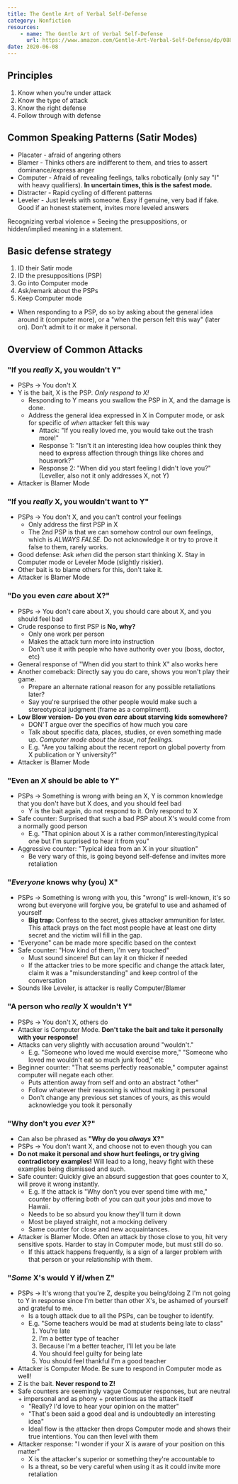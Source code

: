 ```yaml
---
title: The Gentle Art of Verbal Self-Defense
category: Nonfiction
resources:
    - name: The Gentle Art of Verbal Self-Defense
      url: https://www.amazon.com/Gentle-Art-Verbal-Self-Defense/dp/0880290307
date: 2020-06-08
---
```


## Principles

1. Know when you're under attack
2. Know the type of attack
3. Know the right defense
4. Follow through with defense

## Common Speaking Patterns (Satir Modes)

* Placater - afraid of angering others
* Blamer - Thinks others are indifferent to them, and tries to assert dominance/express anger
* Computer - Afraid of revealing feelings, talks robotically (only say "I" with heavy qualifiers). **In uncertain times, this is the safest mode.**
* Distracter - Rapid cycling of different patterns
* Leveler - Just levels with someone. Easy if genuine, very bad if fake. Good if an honest statement, invites more leveled answers


Recognizing verbal violence = Seeing the presuppositions, or hidden/implied meaning in a statement.

## Basic defense strategy

1. ID their Satir mode
2. ID the presuppositions (PSP)
3. Go into Computer mode
4. Ask/remark about the PSPs
5. Keep Computer mode

- When responding to a PSP, do so by asking about the general idea around it (computer more), or a "when the person felt this way" (later on). Don't admit to it or make it personal.

## Overview of Common Attacks

### "If you _really_ X, you wouldn't Y"

* PSPs -> You don't X
* Y is the bait, X is the PSP. *Only respond to X!*
  - Responding to Y means you swallow the PSP in X, and the damage is done.
  - Address the general idea expressed in X in Computer mode, or ask for specific of *when* attacker felt this way
    - Attack: "If you really loved me, you would take out the trash more!"
    - Response 1: "Isn't it an interesting idea how couples think they need to express affection through things like chores and houswork?"
    - Response 2: "When did you start feeling I didn't love you?" (Leveller, also not it only addresses X, not Y)
* Attacker is Blamer Mode

### "If you _really_ X, you wouldn't want to Y"

* PSPs -> You don't X, and you can't control your feelings
     * Only address the first PSP in X
     * The 2nd PSP is that we can somehow control our own feelings, which is *ALWAYS FALSE*. Do not acknowledge it or try to prove it false to them, rarely works.
* Good defense: Ask *when* did the person start thinking X. Stay in Computer mode or Leveler Mode (slightly riskier).
* Other bait is to blame others for this, don't take it.
* Attacker is Blamer Mode

### "Do you even _care_ about X?"

* PSPs -> You don't care about X, you should care about X, and you should feel bad
* Crude response to first PSP is **No, why?**
  * Only one work per person
  * Makes the attack turn more into instruction
  * Don't use it with people who have authority over you (boss, doctor, etc)
* General response of "When did you start to think X" also works here
* Another comeback: Directly say you do care, shows you won't play their game.
  * Prepare an alternate rational reason for any possible retaliations later?
  * Say you're surprised the other people would make such a stereotypical judgment (frame as a compliment).
* **Low Blow version- Do you even _care_ about starving kids somewhere?**
  * DON'T argue over the specifics of how much you care
  * Talk about specific data, places, studies, or even something made up. *Computer mode about the issue, not feelings.*
  * E.g. "Are you talking about the recent report on global poverty from X publication or Y university?"
* Attacker is Blamer Mode

### "Even an _X_ should be able to Y"

* PSPs -> Something is wrong with being an X, Y is common knowledge that you don't have but X does, and you should feel bad
  * Y is the bait again, do not respond to it. Only respond to X
* Safe counter: Surprised that such a bad PSP about X's would come from a normally good person
  * E.g. "That opinion about X is a rather common/interesting/typical one but I'm surprised to hear it from you"
* Aggressive counter: "Typical idea from an X in your situation"
  * Be very wary of this, is going beyond self-defense and invites more retaliation

### "_Everyone_ knows why (you) X"

* PSPs -> Something is wrong with you, this "wrong" is well-known, it's so wrong but everyone will forgive you, be grateful to use and ashamed of yourself
  * **Big trap:** Confess to the secret, gives attacker ammunition for later. This attack prays on the fact most people have at least one dirty secret and the victim will fill in the gap.
* "Everyone" can be made more specific based on the context
* Safe counter: "How kind of them, I'm very touched"
  * Must sound sincere! But can lay it on thicker if needed
  * If the attacker tries to be more specific and change the attack later, claim it was a "misunderstanding" and keep control of the conversation
* Sounds like Leveler, is attacker is really Computer/Blamer

### "A person who _really_ X wouldn't Y"

* PSPs -> You don't X, others do
* Attacker is Computer Mode. **Don't take the bait and take it personally with your response!**
* Attacks can very slightly with accusation around "wouldn't."
  * E.g. "Someone who loved me would exercise more," "Someone who loved me wouldn't eat so much junk food," etc
* Beginner counter: "That seems perfectly reasonable," computer against computer will negate each other.
  * Puts attention away from self and onto an abstract "other"
  * Follow whatever their reasoning is without making it personal
  * Don't change any previous set stances of yours, as this would acknowledge you took it personally

### "Why don't you _ever_ X?"
* Can also be phrased as **"Why do you _always_ X?"**
* PSPs -> You don't want X, and choose not to even though you can
* **Do not make it personal and show hurt feelings, or try giving contradictory examples!** Will lead to a long, heavy fight with these examples being dismissed and such.
* Safe counter: Quickly give an absurd suggestion that goes counter to X, will prove it wrong instantly.
  * E.g. If the attack is "Why don't you ever spend time with me," counter by offering both of you can quit your jobs and move to Hawaii.
  * Needs to be so absurd you know they'll turn it down
  * Most be played straight, not a mocking delivery
  * Same counter for close and new acquaintances.
* Attacker is Blamer Mode. Often an attack by those close to you, hit very sensitive spots. Harder to stay in Computer mode, but must still do so.
  * If this attack happens frequently, is a sign of a larger problem with that person or your relationship with them.

### "_Some_ X's would Y if/when Z"
* PSPs -> It's wrong that you're Z, despite you being/doing Z I'm not going to Y in response since I'm better than other X's, be ashamed of yourself and grateful to me.
  * Is a tough attack due to all the PSPs, can be tougher to identify.
  * E.g. "Some teachers would be mad at students being late to class"
      1. You're late
      2. I'm a better type of teacher
      3. Because I'm a better teacher, I'll let you be late
      4. You should feel guilty for being late
      5. You should feel thankful I'm a good teacher
* Attacker is Computer Mode. Be sure to respond in Computer mode as well!
* Z is the bait. **Never respond to Z!**
* Safe counters are seemingly vague Computer responses, but are neutral + impersonal and as phony + pretentious as the attack itself
  - "Really? I'd love to hear your opinion on the matter"
  - "That's been said a good deal and is undoubtedly an interesting idea"
  - Ideal flow is the attacker then drops Computer mode and shows their true intentions. You can then level with them
* Attacker response: "I wonder if your X is aware of your position on this matter"
  - X is the attacker's superior or something they're accountable to
  - Is a threat, so be very careful when using it as it could invite more retaliation
